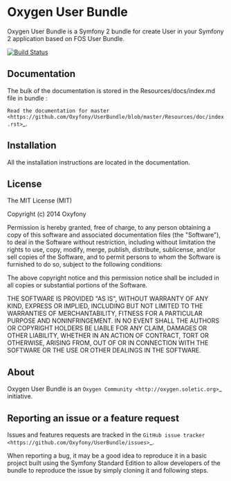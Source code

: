 Oxygen User Bundle
================

Oxygen User Bundle is a Symfony 2 bundle for create User in your Symfony 2 application based on FOS User Bundle.

[![Build Status](https://travis-ci.org/Oxyfony/UserBundle.svg?branch=master)](https://travis-ci.org/Oxyfony/UserBundle)

Documentation
-------------
The bulk of the documentation is stored in the Resources/docs/index.md file in bundle :

`Read the documentation for master <https://github.com/Oxyfony/UserBundle/blob/master/Resources/doc/index.rst>`_.

Installation
------------
All the installation instructions are located in the documentation.

License
-------
The MIT License (MIT)

Copyright (c) 2014 Oxyfony

Permission is hereby granted, free of charge, to any person obtaining a copy
of this software and associated documentation files (the "Software"), to deal
in the Software without restriction, including without limitation the rights
to use, copy, modify, merge, publish, distribute, sublicense, and/or sell
copies of the Software, and to permit persons to whom the Software is
furnished to do so, subject to the following conditions:

The above copyright notice and this permission notice shall be included in all
copies or substantial portions of the Software.

THE SOFTWARE IS PROVIDED "AS IS", WITHOUT WARRANTY OF ANY KIND, EXPRESS OR
IMPLIED, INCLUDING BUT NOT LIMITED TO THE WARRANTIES OF MERCHANTABILITY,
FITNESS FOR A PARTICULAR PURPOSE AND NONINFRINGEMENT. IN NO EVENT SHALL THE
AUTHORS OR COPYRIGHT HOLDERS BE LIABLE FOR ANY CLAIM, DAMAGES OR OTHER
LIABILITY, WHETHER IN AN ACTION OF CONTRACT, TORT OR OTHERWISE, ARISING FROM,
OUT OF OR IN CONNECTION WITH THE SOFTWARE OR THE USE OR OTHER DEALINGS IN THE
SOFTWARE.

About
-----
Oxygen User Bundle is an `Oxygen Community <http://oxygen.soletic.org>`_ initiative.

Reporting an issue or a feature request
---------------------------------------
Issues and features requests are tracked in the `GitHub issue tracker <https://github.com/Oxyfony/UserBundle/issues>`_.

When reporting a bug, it may be a good idea to reproduce it in a basic project built using the Symfony Standard Edition to allow developers of the bundle to reproduce the issue by simply cloning it and following steps.
